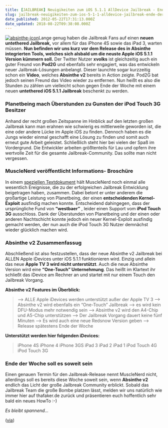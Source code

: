 ```yaml
---
title: [JAILBREAK] Neuigikeiten zum iOS 5.1.1 AllDevice Jailbreak - Ende der Woche
slug: jailbreak-neuigikeiten-zum-ios-5-1-1-alldevice-jailbreak-ende-der-woche
date_published: 2012-05-22T17:31:13.000Z
date_updated: 2018-08-22T09:38:08.000Z
---
```


[![absinthe-icon](//picdump.thafaker.de/2012/05/absinthe-icon-100x100.jpg)](http://picdump.thafaker.de/2012/05/absinthe-icon.jpg)Lange genug haben die Jailbreak Fans auf einen **neuen untethered Jailbreak,** vor allem für das iPhone 4S sowie das iPad 3, warten müssen. **Nun befinden wir uns kurz vor dem Release des in Absinthe integrierten Tools, welches sich alsbald um die neuste Apple iOS 5.1.1 Version kümmern soll.** Der Twitter Nutzer **xvolks** ist gleichzeitig auch ein guter Freund von **Pod2G** und ebenfalls sehr engagiert, was das entwickeln neuer Jailbreak-Lösungen anbelangt. Dieser launchte sogar kurzzeitig schon ein **Video**, welches **Absinthe v2** bereits in Action zeigte. Pod2G bat jedoch seinen Freund das Video wieder zu entfernen. Nun heißt es also die Stunden zu zählen um vielleicht schon gegen Ende der Woche mit einem neuen **untethered iOS 5.1.1 Jailbreak** beschenkt zu werden. 

### **Planetbeing mach Überstunden zu Gunsten der iPod Touch 3G Besitzer**

Anhand der recht großen Zeitspanne im Hinblick auf den letzten großen Jailbreak kann man erahnen wie schwierig es mittlerweile geworden ist, die eine oder andere Lücke im Apple iOS zu finden. Dennoch haben es die Jungs wieder einmal geschafft eine Lösung zu finden und somit auch erneut gute Arbeit geleistet. Schließlich steht hier bei vielen der Spaß im Vordergrund. Die Entwickler arbeiten größtenteils für Lau und opfern ihre wertvolle Zeit für die gesamte Jailbreak-Community. Das sollte man nicht vergessen.

### **MuscleNerd veröffentlicht Informations- Broschüre**

In einem [speziellen Textdokument](http://musclenerd.com/quick511info.txt) hält MuscleNerd noch einmal alle wesentlich Ereignisse, die zu der erfolgreichen Jailbreak Entwicklung beigetragen haben, zusammen. Dabei betont er unter anderem die großartige Leistung von Planetbeing, der einen **entscheidenden Kernel-Exploit** ausfindig machen konnte. Entscheidend dahingegen, dass der ursprüngliche Fund von **“westbaer”** , leider einen Support vom **iPod Touch 3G** ausschloss. Dank der Überstunden von Planetbeing und der einen oder anderen Nachtschicht konnte jedoch ein neuer Kernel-Exploit ausfindig gemacht werden, der nun auch die iPod Touch 3G Nutzer demnächst wieder glücklich machen wird.

### **Absinthe v2 Zusammenfassug**

Abschließend ist also festzustellen, dass der neue Absinthe v2 Jailbreak bei ALLEN Apple iDevices unter iOS 5.1.1 funktionieren wird. Einzig und allein das neue **Apple TV 3 wird nicht unterstützt**. Auch die neue Absinthe Version wird eine **“One-Touch” Unternehmung**. Das heißt im Klartext ihr schließt das iDevice am Rechner an und startet mit nur einem Touch den Jailbreak Vorgang.

**Absinthe v2 Features im Überblick:**

> –> ALLE Apple iDevices werden unterstützt außer der Apple TV 3
> –> Absinthe v2 wird ebenfalls ein “One-Touch” Jailbreak
> –> es wird kein DFU-Modus mehr notwendig sein
> –> Absinthe v2 wird den A4-Chip und A5-Chip unterstützen
> –> Der Jailbreak Vorgang dauert keine fünf Minuten
> –> Es wird auch eine neue Redsnow Version geben
> –> Release spätestens Ende der Woche

**Unterstützt werden hier folgenden iDevices:**
> iPhone 4S
> iPhone 4
> iPhone 3GS
> iPad 3
> iPad 2
> iPad 1
> iPod Touch 4G
> iPod Touch 3G

### **Ende der Woche soll es soweit sein**

Einen genauen Termin für den Jailbreak-Release nennt MuscleNerd nicht, allerdings soll es bereits diese Woche soweit sein, wenn **Absinthe v2** endlich das Licht der große Jailbreak Community erblickt. Sobald das Jailbreak Team die große Bombe platzen lässt, melden wir uns natürlich wie immer hier auf thafaker.de zurück und präsentieren euch hoffentlich sehr bald ein neues HowTo :-)

*Es bleibt spannend...*

([via](http://www.apfelnews.eu/2012/05/22/ios-5-1-1-untethered-jailbreak-muscle-nerd-veroffentlicht-notizblatt-und-kundigt-release-fur-diese-woche-an/?utm_source=feedburner&amp;utm_medium=feed&amp;utm_campaign=Feed%3A+apfelnews+%28Apfelnews%29))
